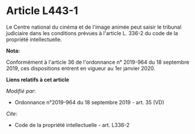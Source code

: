 # Article L443-1

Le Centre national du cinéma et de l'image animée peut saisir le   tribunal judiciaire dans les conditions prévues à
l'article L. 336-2 du code de la propriété intellectuelle.

**Nota:**

Conformément à l'article 36 de l'ordonnance n° 2019-964 du 18 septembre 2019, ces dispositions entrent en vigueur au 1er
janvier 2020.

**Liens relatifs à cet article**

_Modifié par_:

  - Ordonnance n°2019-964 du 18 septembre 2019 - art. 35 (VD)

_Cite_:

  - Code de la propriété intellectuelle - art. L336-2
